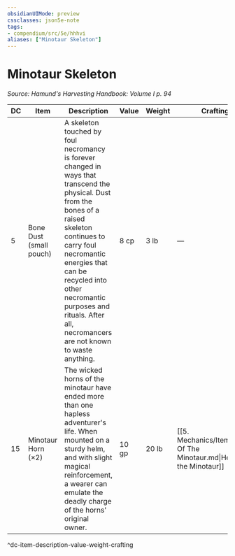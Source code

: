 ```yaml
---
obsidianUIMode: preview
cssclasses: json5e-note
tags:
- compendium/src/5e/hhhvi
aliases: ["Minotaur Skeleton"]
---
```

# Minotaur Skeleton
*Source: Hamund's Harvesting Handbook: Volume I p. 94* 

| DC | Item | Description | Value | Weight | Crafting |
|----|------|-------------|-------|--------|----------|
| 5 | Bone Dust (small pouch) | A skeleton touched by foul necromancy is forever changed in ways that transcend the physical. Dust from the bones of a raised skeleton continues to carry foul necromantic energies that can be recycled into other necromantic purposes and rituals. After all, necromancers are not known to waste anything. | 8 cp | 3 lb | — |
| 15 | Minotaur Horn (×2) | The wicked horns of the minotaur have ended more than one hapless adventurer's life. When mounted on a sturdy helm, and with slight magical reinforcement, a wearer can emulate the deadly charge of the horns' original owner. | 10 gp | 20 lb | [[5. Mechanics/Items/Helm Of The Minotaur.md\|Helm of the Minotaur]] |
^dc-item-description-value-weight-crafting